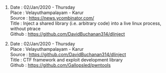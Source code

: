 1. Date : 02/Jan/2020 - Thursday<br/>
Place : Velayuthampalayam - Karur<br/>
Source : https://news.ycombinator.com/<br/>
Title : Inject a shared library (i.e. arbitrary code) into a live linux process, without ptrace<br/>
Github : https://github.com/DavidBuchanan314/dlinject<br/>

2. Date : 02/Jan/2020 - Thursday<br/>
Place : Velayuthampalayam - Karur<br/>
Source : https://github.com/DavidBuchanan314/dlinject<br/>
Title : CTF framework and exploit development library<br/>
Github : https://github.com/Gallopsled/pwntools<br/>